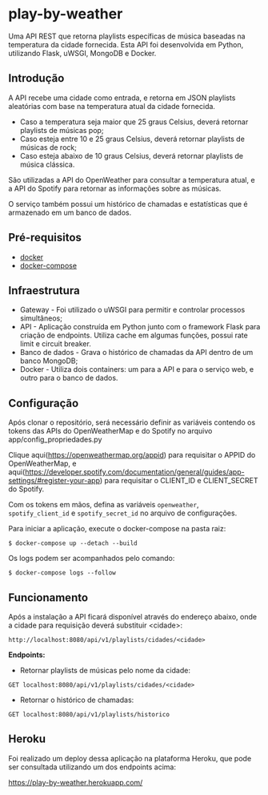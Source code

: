 # play-by-weather

Uma API REST que retorna playlists específicas de música baseadas na temperatura da cidade fornecida. Esta API foi desenvolvida em Python, utilizando Flask, uWSGI, MongoDB e Docker.

## Introdução

A API recebe uma cidade como entrada, e retorna em JSON playlists aleatórias com base na temperatura atual da cidade fornecida.
- Caso a temperatura seja maior que 25 graus Celsius, deverá retornar playlists de músicas pop;
- Caso esteja entre 10 e 25 graus Celsius, deverá retornar playlists de músicas de rock;
- Caso esteja abaixo de 10 graus Celsius, deverá retornar playlists de música clássica.

São utilizadas a API do OpenWeather para consultar a temperatura atual, e a API do Spotify para retornar as informações sobre as músicas.

O serviço também possui um histórico de chamadas e estatísticas que é armazenado em um banco de dados.

## Pré-requisitos

 - [docker](https://docs.docker.com/)
 - [docker-compose](https://docs.docker.com/compose/)

## Infraestrutura

 - Gateway - Foi utilizado o uWSGI para permitir e controlar processos simultâneos;
 - API - Aplicação construída em Python junto com o framework Flask para criação de endpoints. Utiliza cache em algumas funções, possui rate limit e circuit breaker.
 - Banco de dados - Grava o histórico de chamadas da API dentro de um banco MongoDB;
 - Docker - Utiliza dois containers: um para a API e para o serviço web, e outro para o banco de dados.

## Configuração
Após clonar o repositório, será necessário definir as variáveis contendo os tokens das APIs do OpenWeatherMap e do Spotify no arquivo app/config_propriedades.py

Clique aqui(https://openweathermap.org/appid) para requisitar o APPID do OpenWeatherMap, e aqui(https://developer.spotify.com/documentation/general/guides/app-settings/#register-your-app) para requisitar o CLIENT_ID e CLIENT_SECRET do Spotify.

Com os tokens em mãos, defina as variáveis ```openweather```, ```spotify_client_id``` e ```spotify_secret_id``` no arquivo de configurações.

Para iniciar a aplicação, execute o docker-compose na pasta raiz:
```
$ docker-compose up --detach --build
```
Os logs podem ser acompanhados pelo comando:  
```
$ docker-compose logs --follow
```
## Funcionamento

Após a instalação a API ficará disponível através do endereço abaixo, onde a cidade para requisição deverá substituir \<cidade\>:

``http://localhost:8080/api/v1/playlists/cidades/<cidade>``

**Endpoints:**

 - Retornar playlists de músicas pelo nome da cidade:
```
GET localhost:8080/api/v1/playlists/cidades/<cidade>
```
 - Retornar o histórico de chamadas:
``` 
GET localhost:8080/api/v1/playlists/historico
```

## Heroku
Foi realizado um deploy dessa aplicação na plataforma Heroku, que pode ser consultada utilizando um dos endpoints acima:

https://play-by-weather.herokuapp.com/

